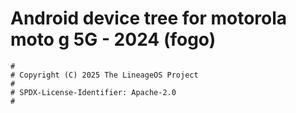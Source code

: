 # Android device tree for motorola moto g 5G - 2024 (fogo)

```
#
# Copyright (C) 2025 The LineageOS Project
#
# SPDX-License-Identifier: Apache-2.0
#
```
